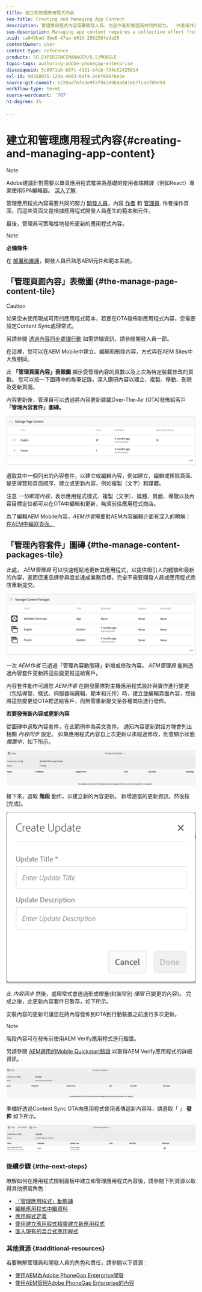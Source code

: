 ```yaml
---
title: 建立和管理應用程式內容
seo-title: Creating and Managing App Content
description: 管理應用程式內容需要開發人員、內容作者和管理員共同的努力。  作者操作頁面，而這些頁面又是根據應用程式開發人員產生的範本和元件。
seo-description: Managing app content requires a collective effort from developers, content authors and administrators.  Authors manipulate pages, which are in turn based off of templates and components generated by app developers.
uuid: ca049bad-9be8-47aa-b010-298258feda26
contentOwner: User
content-type: reference
products: SG_EXPERIENCEMANAGER/6.5/MOBILE
topic-tags: authoring-adobe-phonegap-enterprise
discoiquuid: 5c8971ab-b07c-4131-b4cb-f34c52425014
exl-id: 9d350935-129a-40d3-89f4-2e6f69676e5e
source-git-commit: b220adf6fa3e9faf94389b9a9416b7fca2f89d9d
workflow-type: tm+mt
source-wordcount: '707'
ht-degree: 1%

---
```


# 建立和管理應用程式內容{#creating-and-managing-app-content}

>[!NOTE]
>
>Adobe建議針對需要以單頁應用程式框架為基礎的使用者端轉譯（例如React）專案使用SPA編輯器。 [深入了解](/help/sites-developing/spa-overview.md).

管理應用程式內容需要共同的努力 [開發人員](#developer)，內容 [作者](#author) 和 [管理員](#administrator). 作者操作頁面，而這些頁面又是根據應用程式開發人員產生的範本和元件。

最後，管理員可策略性地發佈更新的應用程式內容。

>[!NOTE]
>
>**必備條件**:
>
>在 [部署和維護](/help/sites-deploying/deploy.md)，開發人員已熟悉AEM元件和範本系統。

## 「管理頁面內容」表徵圖 {#the-manage-page-content-tile}

>[!CAUTION]
>
>如果您未使用現成可用的應用程式範本，若要在OTA發佈新應用程式內容，您需要設定Content Sync處理常式。
>
>另請參閱 [透過內容同步處理行動](/help/mobile/phonegap-contentsync.md) 如需詳細資訊，請參閱開發人員一節。

在這裡，您可以在AEM Mobile中建立、編輯和刪除內容，方式與在AEM Sites中大致相同。

此 **「管理頁面內容」表徵圖** 顯示受管理內容的頁數以及上次為特定裝載修改的頁數。 您可以按一下圖磚中的每筆記錄，深入鑽研內容以建立、複製、移動、刪除及更新頁面。

內容更新後，管理員可以透過將內容更新裝載Over-The-Air (OTA)發佈給客戶 **「管理內容套件」圖磚。**

![chlimage_1-161](assets/chlimage_1-161.png)

選取其中一個列出的內容套件，以建立或編輯內容，例如建立、編輯或移除頁面、變更導覽和頁面順序、建立或更新內容，例如複製（文字）和媒體。

注意 *一切都是內容*，表示應用程式樣式、複製（文字）、媒體、頁面、導覽以及內容目標定位都可以在OTA中編輯和更新，無須前往應用程式商店。

為了編輯AEM Mobile內容，*AEM作者*需要對AEM內容編輯介面有深入的瞭解： [在AEM中編寫頁面。](/help/sites-authoring/qg-page-authoring.md)

## 「管理內容套件」圖磚 {#the-manage-content-packages-tile}

此處， *AEM管理員* 可以快速輕鬆地更新其應用程式，以提供吸引人的體驗和最新的內容，進而促進品牌參與度並達成業務目標，完全不需要開發人員或應用程式商店重新提交。

![chlimage_1-162](assets/chlimage_1-162.png)

一次 *AEM作者* 已透過「管理內容動態磚」新增或修改內容， *AEM管理員* 能夠透過內容套件更新將這些變更推送給客戶。

內容套件動作可讓您 *AEM作者* 在開發團隊對主機應用程式設計與實作進行變更（包括導覽、樣式、伺服器端邏輯、範本和元件）時，建立並編輯頁面內容，然後將這些變更從OTA推送給客戶，而無需重新提交至各種商店進行發佈。

**若要發佈新內容或更新內容**

從圖磚中選取內容套件，在此範例中為英文套件。 通知內容更新對話方塊會列出相關 *內容同步* 設定。 如果應用程式內容自上次更新以來經過修改，則會顯示狀態 *擱置中*，如下所示。

![chlimage_1-163](assets/chlimage_1-163.png)

接下來，選取 **階段** 動作，以建立新的內容更新。 新增適當的更新資訊，然後按[完成]。

![chlimage_1-164](assets/chlimage_1-164.png)

此 *內容同步* 然後，處理常式會透過形成增量(封裝型別 *僅限* 已變更的內容)。 完成之後，此更新內容套件已暫存，如下所示。

安裝內容的更新可讓您在將內容發佈到OTA到行動裝置之前進行多次更新。

>[!NOTE]
>
>階段內容可在發佈前使用AEM Verify應用程式進行驗證。
>
>另請參閱 [AEM適用的Mobile Quickstart驗證](/help/mobile/phonegap-mobile-quickstart.md) 以取得AEM Verify應用程式的詳細資訊。

![chlimage_1-165](assets/chlimage_1-165.png)

準備好透過Content Sync OTA向應用程式使用者傳遞新內容時，請選取「 」 **發佈** 如下所示。

![chlimage_1-166](assets/chlimage_1-166.png)

### 後續步驟 {#the-next-steps}

瞭解如何在應用程式控制面板中建立和管理應用程式內容後，請參閱下列資源以取得其他撰寫角色：

* [「管理應用程式」動態磚](/help/mobile/phonegap-app-details-tile.md)
* [編輯應用程式中繼資料](/help/mobile/phonegap-editmetadata.md)
* [應用程式定義](/help/mobile/phonegap-app-definitions.md)
* [使用建立應用程式精靈建立新應用程式](/help/mobile/phonegap-create-new-app.md)
* [匯入現有的混合式應用程式](/help/mobile/phonegap-adding-content-to-imported-app.md)

### 其他資源 {#additional-resources}

若要瞭解管理員和開發人員的角色和責任，請參閱以下資源：

* [使用AEM為Adobe PhoneGap Enterprise開發](/help/mobile/developing-in-phonegap.md)
* [使用AEM管理Adobe PhoneGap Enterprise的內容](/help/mobile/administer-phonegap.md)

